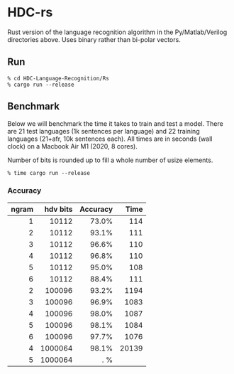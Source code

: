 HDC-rs
==============

Rust version of the language recognition algorithm in the Py/Matlab/Verilog directories above.
Uses binary rather than bi-polar vectors.

Run
-----

```
% cd HDC-Language-Recognition/Rs
% cargo run --release
```

Benchmark
---------

Below we will benchmark the time it takes to train and test a model.
There are 21 test languages (1k sentences per language) and 22 training languages (21+afr, 10k sentences each). All times are in seconds (wall clock) on a Macbook Air M1 (2020, 8 cores). 

Number of bits is rounded up to fill a whole number of usize elements.

```
% time cargo run --release
```

### Accuracy 
| ngram | hdv bits| Accuracy    | Time        |  
| ----: | --:     | ---------:  | ----------: | 
| 1     |   10112 | 73.0%       | 114         | 
| 2     |   10112 | 93.1%       | 111         | 
| 3     |   10112 | 96.6%       | 110         | 
| 4     |   10112 | 96.8%       | 110         | 
| 5     |   10112 | 95.0%       | 108         | 
| 6     |   10112 | 88.4%       | 111         | 
| 2     |  100096 | 93.2%       | 1194        | 
| 3     |  100096 | 96.9%       | 1083        | 
| 4     |  100096 | 98.0%       | 1087        | 
| 5     |  100096 | 98.1%       | 1084        | 
| 6     |  100096 | 97.7%       | 1076        | 
| 4     | 1000064 | 98.1%       | 20139       | 
| 5     | 1000064 |   . %       |             | 


